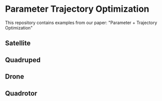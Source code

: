 # Parameter Trajectory Optimization
This repository contains examples from our paper: "Parameter + Trajectory Optimization" 

## Satellite 

## Quadruped 

## Drone 

## Quadrotor 
